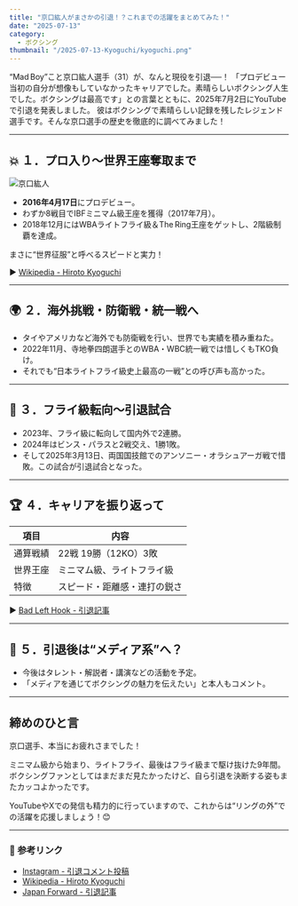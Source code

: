 ```yaml
---
title: "京口紘人がまさかの引退！？これまでの活躍をまとめてみた！"
date: "2025-07-13"
category:
  - ボクシング
thumbnail: "/2025-07-13-Kyoguchi/kyoguchi.png"
---
```


“Mad Boy”こと京口紘人選手（31）が、なんと現役を引退──！
「プロデビュー当初の自分が想像もしていなかったキャリアでした。素晴らしいボクシング人生でした。ボクシングは最高です」との言葉とともに、2025年7月2日にYouTubeで引退を発表しました。 
彼はボクシングで素晴らしい記録を残したレジェンド選手です。そんな京口選手の歴史を徹底的に調べてみました！

---

## 💥 １．プロ入り〜世界王座奪取まで
![京口紘人](/2025-07-13-Kyoguchi/kyoguchi-boxing.png)
- **2016年4月17日**にプロデビュー。
- わずか8戦目でIBFミニマム級王座を獲得（2017年7月）。
- 2018年12月にはWBAライトフライ級＆The Ring王座をゲットし、2階級制覇を達成。

まさに“世界征服”と呼べるスピードと実力！

▶ [Wikipedia - Hiroto Kyoguchi](https://en.wikipedia.org/wiki/Hiroto_Kyoguchi?utm_source=chatgpt.com)

---

## 🌍 ２．海外挑戦・防衛戦・統一戦へ

- タイやアメリカなど海外でも防衛戦を行い、世界でも実績を積み重ねた。
- 2022年11月、寺地拳四朗選手とのWBA・WBC統一戦では惜しくもTKO負け。
- それでも“日本ライトフライ級史上最高の一戦”との呼び声も高かった。

---

## 🔄 ３．フライ級転向〜引退試合

- 2023年、フライ級に転向して国内外で2連勝。
- 2024年はビンス・パラスと2戦交え、1勝1敗。
- そして2025年3月13日、両国国技館でのアンソニー・オラシュアーガ戦で惜敗。この試合が引退試合となった。

---

## 🏆 ４．キャリアを振り返って

| 項目       | 内容                            |
|------------|---------------------------------|
| 通算戦績   | 22戦 19勝（12KO）3敗           |
| 世界王座   | ミニマム級、ライトフライ級     |
| 特徴       | スピード・距離感・連打の鋭さ   |

▶ [Bad Left Hook - 引退記事](https://www.badlefthook.com/2025/7/2/24460616/two-division-champion-hiroto-kyoguchi-retires-31-boxing-news-2025?utm_source=chatgpt.com)

---

## 🎤 ５．引退後は“メディア系”へ？

- 今後はタレント・解説者・講演などの活動を予定。
- 「メディアを通じてボクシングの魅力を伝えたい」と本人もコメント。

---

## 締めのひと言

京口選手、本当にお疲れさまでした！

ミニマム級から始まり、ライトフライ、最後はフライ級まで駆け抜けた9年間。  
ボクシングファンとしてはまだまだ見たかったけど、自ら引退を決断する姿もまたカッコよかったです。

YouTubeやXでの発信も精力的に行っていますので、これからは“リングの外”での活躍を応援しましょう！😊

---

### 🔗 参考リンク

- [Instagram - 引退コメント投稿](https://www.instagram.com/p/DHDWOWIusw7/?utm_source=chatgpt.com)
- [Wikipedia - Hiroto Kyoguchi](https://en.wikipedia.org/wiki/Hiroto_Kyoguchi?utm_source=chatgpt.com)
- [Japan Forward - 引退記事](https://japan-forward.com/hiroto-kyoguchi-a-former-2-division-champ-announces-his-retirement/?utm_source=chatgpt.com)